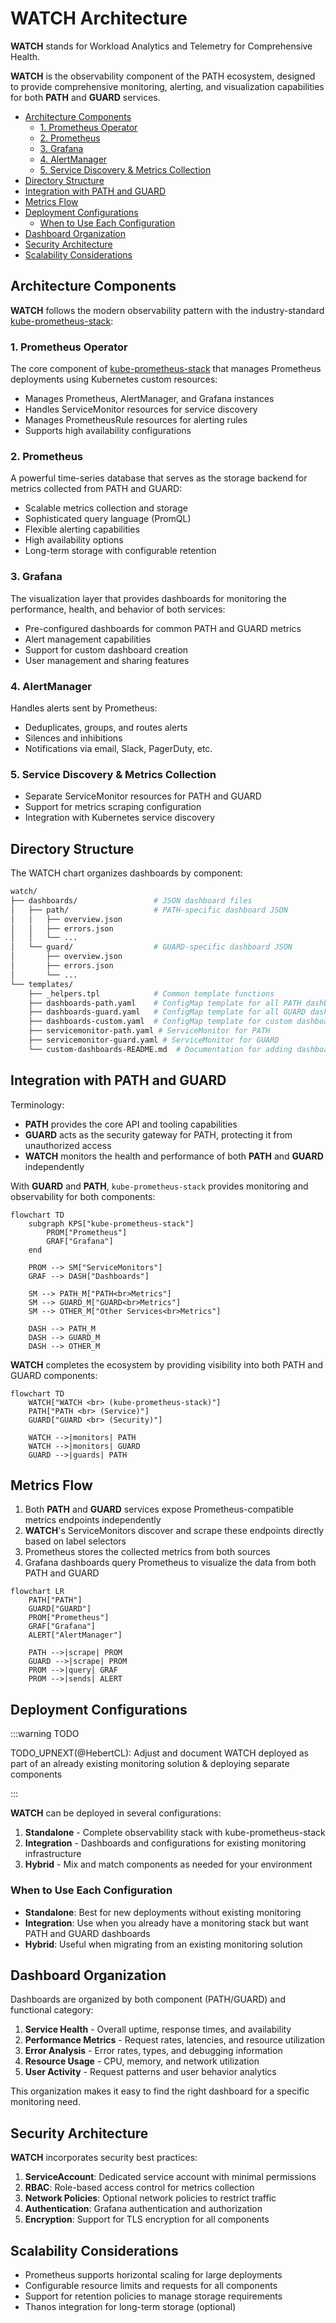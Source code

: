 # WATCH Architecture <!-- omit in toc -->

**WATCH** stands for Workload Analytics and Telemetry for Comprehensive Health.

**WATCH** is the observability component of the PATH ecosystem, designed to provide
comprehensive monitoring, alerting, and visualization capabilities for both **PATH** and **GUARD** services.

- [Architecture Components](#architecture-components)
  - [1. Prometheus Operator](#1-prometheus-operator)
  - [2. Prometheus](#2-prometheus)
  - [3. Grafana](#3-grafana)
  - [4. AlertManager](#4-alertmanager)
  - [5. Service Discovery \& Metrics Collection](#5-service-discovery--metrics-collection)
- [Directory Structure](#directory-structure)
- [Integration with PATH and GUARD](#integration-with-path-and-guard)
- [Metrics Flow](#metrics-flow)
- [Deployment Configurations](#deployment-configurations)
  - [When to Use Each Configuration](#when-to-use-each-configuration)
- [Dashboard Organization](#dashboard-organization)
- [Security Architecture](#security-architecture)
- [Scalability Considerations](#scalability-considerations)

## Architecture Components

**WATCH** follows the modern observability pattern with the industry-standard [kube-prometheus-stack](https://github.com/prometheus-community/helm-charts/tree/main/charts/kube-prometheus-stack):

### 1. Prometheus Operator

The core component of [kube-prometheus-stack](https://github.com/prometheus-community/helm-charts/tree/main/charts/kube-prometheus-stack) that manages Prometheus deployments using Kubernetes custom resources:

- Manages Prometheus, AlertManager, and Grafana instances
- Handles ServiceMonitor resources for service discovery
- Manages PrometheusRule resources for alerting rules
- Supports high availability configurations

### 2. Prometheus

A powerful time-series database that serves as the storage backend for metrics collected from PATH and GUARD:

- Scalable metrics collection and storage
- Sophisticated query language (PromQL)
- Flexible alerting capabilities
- High availability options
- Long-term storage with configurable retention

### 3. Grafana

The visualization layer that provides dashboards for monitoring the performance, health, and behavior of both services:

- Pre-configured dashboards for common PATH and GUARD metrics
- Alert management capabilities
- Support for custom dashboard creation
- User management and sharing features

### 4. AlertManager

Handles alerts sent by Prometheus:

- Deduplicates, groups, and routes alerts
- Silences and inhibitions
- Notifications via email, Slack, PagerDuty, etc.

### 5. Service Discovery & Metrics Collection

- Separate ServiceMonitor resources for PATH and GUARD
- Support for metrics scraping configuration
- Integration with Kubernetes service discovery

## Directory Structure

The WATCH chart organizes dashboards by component:

```bash
watch/
├── dashboards/                 # JSON dashboard files
│   ├── path/                   # PATH-specific dashboard JSON
│   │   ├── overview.json
│   │   ├── errors.json
│   │   └── ...
│   └── guard/                  # GUARD-specific dashboard JSON
│       ├── overview.json
│       ├── errors.json
│       └── ...
└── templates/
    ├── _helpers.tpl            # Common template functions
    ├── dashboards-path.yaml    # ConfigMap template for all PATH dashboards
    ├── dashboards-guard.yaml   # ConfigMap template for all GUARD dashboards
    ├── dashboards-custom.yaml  # ConfigMap template for custom dashboards
    ├── servicemonitor-path.yaml # ServiceMonitor for PATH
    ├── servicemonitor-guard.yaml # ServiceMonitor for GUARD
    └── custom-dashboards-README.md  # Documentation for adding dashboards
```

## Integration with PATH and GUARD

Terminology:

- **PATH** provides the core API and tooling capabilities
- **GUARD** acts as the security gateway for PATH, protecting it from unauthorized access
- **WATCH** monitors the health and performance of both **PATH** and **GUARD** independently

With **GUARD** and **PATH**, `kube-prometheus-stack` provides monitoring and observability for both components:

```mermaid
flowchart TD
    subgraph KPS["kube-prometheus-stack"]
        PROM["Prometheus"]
        GRAF["Grafana"]
    end

    PROM --> SM["ServiceMonitors"]
    GRAF --> DASH["Dashboards"]

    SM --> PATH_M["PATH<br>Metrics"]
    SM --> GUARD_M["GUARD<br>Metrics"]
    SM --> OTHER_M["Other Services<br>Metrics"]

    DASH --> PATH_M
    DASH --> GUARD_M
    DASH --> OTHER_M
```

**WATCH** completes the ecosystem by providing visibility into both PATH and GUARD components:

```mermaid
flowchart TD
    WATCH["WATCH <br> (kube-prometheus-stack)"]
    PATH["PATH <br> (Service)"]
    GUARD["GUARD <br> (Security)"]

    WATCH -->|monitors| PATH
    WATCH -->|monitors| GUARD
    GUARD -->|guards| PATH
```

## Metrics Flow

1. Both **PATH** and **GUARD** services expose Prometheus-compatible metrics endpoints independently
2. **WATCH**'s ServiceMonitors discover and scrape these endpoints directly based on label selectors
3. Prometheus stores the collected metrics from both sources
4. Grafana dashboards query Prometheus to visualize the data from both PATH and GUARD

```mermaid
flowchart LR
    PATH["PATH"]
    GUARD["GUARD"]
    PROM["Prometheus"]
    GRAF["Grafana"]
    ALERT["AlertManager"]

    PATH -->|scrape| PROM
    GUARD -->|scrape| PROM
    PROM -->|query| GRAF
    PROM -->|sends| ALERT
```

## Deployment Configurations

:::warning TODO

TODO_UPNEXT(@HebertCL): Adjust and document WATCH deployed as part of an already existing monitoring solution & deploying separate components

:::

**WATCH** can be deployed in several configurations:

1. **Standalone** - Complete observability stack with kube-prometheus-stack
2. **Integration** - Dashboards and configurations for existing monitoring infrastructure
3. **Hybrid** - Mix and match components as needed for your environment

### When to Use Each Configuration

- **Standalone**: Best for new deployments without existing monitoring
- **Integration**: Use when you already have a monitoring stack but want PATH and GUARD dashboards
- **Hybrid**: Useful when migrating from an existing monitoring solution

## Dashboard Organization

Dashboards are organized by both component (PATH/GUARD) and functional category:

1. **Service Health** - Overall uptime, response times, and availability
2. **Performance Metrics** - Request rates, latencies, and resource utilization
3. **Error Analysis** - Error rates, types, and debugging information
4. **Resource Usage** - CPU, memory, and network utilization
5. **User Activity** - Request patterns and user behavior analytics

This organization makes it easy to find the right dashboard for a specific monitoring need.

## Security Architecture

**WATCH** incorporates security best practices:

1. **ServiceAccount**: Dedicated service account with minimal permissions
2. **RBAC**: Role-based access control for metrics collection
3. **Network Policies**: Optional network policies to restrict traffic
4. **Authentication**: Grafana authentication and authorization
5. **Encryption**: Support for TLS encryption for all components

## Scalability Considerations

- Prometheus supports horizontal scaling for large deployments
- Configurable resource limits and requests for all components
- Support for retention policies to manage storage requirements
- Thanos integration for long-term storage (optional)
